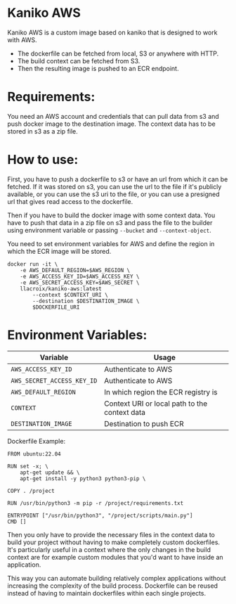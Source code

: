 Kaniko AWS
==========

Kaniko AWS is a custom image based on kaniko that is designed to work with AWS.

- The dockerfile can be fetched from local, S3 or anywhere with HTTP.
- The build context can be fetched from S3.
- Then the resulting image is pushed to an ECR endpoint.

Requirements:
=============

You need an AWS account and credentials that can pull data from s3 and
push docker image to the destination image. The context data has to be stored
in s3 as a zip file.

How to use:
===========

First, you have to push a dockerfile to s3 or have an url from which it can be fetched. 
If it was stored on s3, you can use the url to the file if it's publicly available, or
you can use the s3 uri to the file, or you can use a presigned url that gives read access
to the dockerfile.

Then if you have to build the docker image with some context data. You have to push that
data in a zip file on s3 and pass the file to the builder using environment variable or
passing `--bucket` and `--context-object`. 

You need to set environment variables for AWS and define the region in which the ECR image
will be stored.

    docker run -it \
        -e AWS_DEFAULT_REGION=$AWS_REGION \
        -e AWS_ACCESS_KEY_ID=$AWS_ACCESS_KEY \
        -e AWS_SECRET_ACCESS_KEY=$AWS_SECRET \
        llacroix/kaniko-aws:latest
            --context $CONTEXT_URI \
            --destination $DESTINATION_IMAGE \
            $DOCKERFILE_URI


Environment Variables:
======================

Variable                  | Usage                              
------------------------- | ------------------------------------
`AWS_ACCESS_KEY_ID`       | Authenticate to AWS
`AWS_SECRET_ACCESS_KEY_ID`| Authenticate to AWS
`AWS_DEFAULT_REGION`      | In which region the ECR registry is
`CONTEXT`                 | Context URI or local path to the context data
`DESTINATION_IMAGE`       | Destination to push ECR

Dockerfile Example:

    FROM ubuntu:22.04

    RUN set -x; \
        apt-get update && \
        apt-get install -y python3 python3-pip \

    COPY . /project

    RUN /usr/bin/python3 -m pip -r /project/requirements.txt

    ENTRYPOINT ["/usr/bin/python3", "/project/scripts/main.py"]
    CMD []
    
    
Then you only have to provide the necessary files in the context data to build your project without having
to make completely custom dockerfiles. It's particularly useful in a context where the only changes in
the build context are for example custom modules that you'd want to have inside an application.

This way you can automate building relatively complex applications without increasing the complexity
of the build process. Dockerfile can be reused instead of having to maintain dockerfiles within
each single projects.
